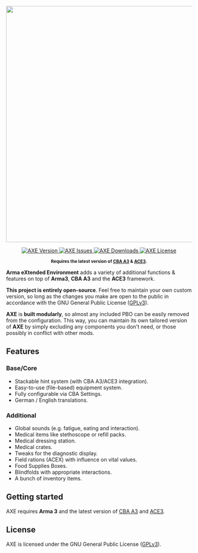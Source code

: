 
<p align="center">
    <img src="http://axemod.userscreen.net/images/github/github_wiki_1.png" width=640>
</p>

<p align="center">
    <a href="https://github.com/axemod/axe/releases/latest">
        <img src="https://img.shields.io/badge/Version-1.2.1-blue.svg?style=flat-square" alt="AXE Version">
    </a>
    <a href="https://github.com/axemod/axe/issues">
        <img src="https://img.shields.io/github/issues-raw/axemod/axe.svg?style=flat-square&label=Issues" alt="AXE Issues">
    </a>
    <a href="https://github.com/axemod/axe/releases">
        <img src="https://img.shields.io/github/downloads/axemod/axe/total.svg?style=flat-square&label=Downloads" alt="AXE Downloads">
    </a>
    <a href="https://github.com/acemod/ACE3/blob/master/LICENSE">
        <img src="https://img.shields.io/badge/License-GPLv3-red.svg?style=flat-square" alt="AXE License">
    </a>
</p>

<p align="center">
    <sup><strong>Requires the latest version of <a href="https://github.com/CBATeam/CBA_A3/releases/latest">CBA A3</a> &amp; <a href="https://github.com/ACEmod/ACE3/releases/latest">ACE3</a>.<br/></strong></sup>
</p>

**Arma eXtended Environment** adds a variety of additional functions &amp; features on top of **Arma3**, **CBA A3** and the **ACE3** framework.

**This project is entirely open-source**. Feel free to maintain your own custom version, so long as the changes you make are open to the public in accordance with the GNU General Public License ([GPLv3](https://github.com/AXEmod/AXE/blob/master/LICENSE)).

**AXE** is **built modularly**, so almost any included PBO can be easily removed from the configuration. This way, you can maintain its own tailored version of **AXE** by simply excluding any components you don't need, or those possibly in conflict with other mods.

## Features
### Base/Core

- Stackable hint system (with CBA A3/ACE3 integration).
- Easy-to-use (file-based) equipment system.
- Fully configurable via CBA Settings.
- German / English translations.

### Additional

- Global sounds (e.g. fatigue, eating and interaction).
- Medical items like stethoscope or refill packs.
- Medical dressing station.
- Medical crates.
- Tweaks for the diagnostic display.
- Field rations (ACEX) with influence on vital values.
- Food Supplies Boxes.
- Blindfolds with appropriate interactions.
- A bunch of inventory items.

## Getting started

AXE requires **Arma 3** and the latest version of <a href="https://github.com/CBATeam/CBA_A3/releases/latest">CBA A3</a> and <a href="https://github.com/ACEmod/ACE3/releases/latest">ACE3</a>.

## License

AXE is licensed under the GNU General Public License ([GPLv3](https://github.com/AXEmod/AXE/blob/master/LICENSE)).

